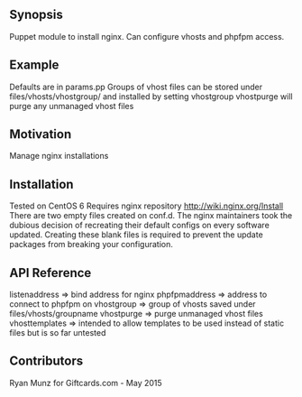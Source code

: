 ## Synopsis

Puppet module to install nginx. Can configure vhosts and phpfpm access.

## Example

Defaults are in params.pp
Groups of vhost files can be stored under files/vhosts/vhostgroup/ and installed by setting vhostgroup
vhostpurge will purge any unmanaged vhost files

## Motivation

Manage nginx installations

## Installation

Tested on CentOS 6
Requires nginx repository http://wiki.nginx.org/Install
There are two empty files created on conf.d. The nginx maintainers took the dubious decision of recreating their default configs on every software updated. Creating these blank files is required to prevent the update packages from breaking your configuration.

## API Reference

listenaddress  => bind address for nginx
phpfpmaddress  => address to connect to phpfpm on 
vhostgroup     => group of vhosts saved under files/vhosts/groupname
vhostpurge     => purge unmanaged vhost files
vhosttemplates => intended to allow templates to be used instead of static files but is so far untested

## Contributors

Ryan Munz for Giftcards.com - May 2015
